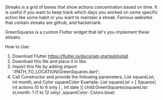 Streaks is a grid of boxes that show actions concentration based on time. It is useful if you want to keep track which days you worked on some specific action like some habit or you want to maintain a streak. Famous websites that contain streaks are github, and hackerrank. 

GreenSquares is a custom Flutter widget that let's you implement these streaks. 

How to Use:
1. Download Flutter https://flutter.io/docs/get-started/install
2. Download this file and place it in libs
3. Import this file by adding import '/PATH_TO_LOCATION/GreenSquares.dart';
4. Call Constructor and provide the following parameters, List<Squares> squareList, int month, and Color squareColor
    Example:
        List <Squares> squareList = [ Squares( int actions (0 to 6 only ) , int date   )]
        child:GreenSquares(squareList: sl,month: 1 (1 to 12 only) ,squareColor: Colors.blue)
    

